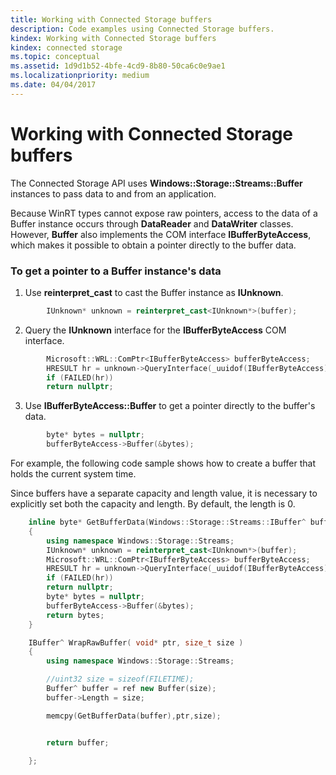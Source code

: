 ```yaml
---
title: Working with Connected Storage buffers
description: Code examples using Connected Storage buffers.
kindex: Working with Connected Storage buffers
kindex: connected storage
ms.topic: conceptual
ms.assetid: 1d9d1b52-4bfe-4cd9-8b80-50ca6c0e9ae1
ms.localizationpriority: medium
ms.date: 04/04/2017
---
```


# Working with Connected Storage buffers

The Connected Storage API uses **Windows::Storage::Streams::Buffer** instances to pass data to and from an application.

Because WinRT types cannot expose raw pointers, access to the data of a Buffer instance occurs through **DataReader** and **DataWriter** classes.
However, **Buffer** also implements the COM interface **IBufferByteAccess**, which makes it possible to obtain a pointer directly to the buffer data.


### To get a pointer to a Buffer instance's data

1.  Use **reinterpret\_cast** to cast the Buffer instance as **IUnknown**.

```cpp
        IUnknown* unknown = reinterpret_cast<IUnknown*>(buffer);
```

2.  Query the **IUnknown** interface for the **IBufferByteAccess** COM interface.

```cpp
        Microsoft::WRL::ComPtr<IBufferByteAccess> bufferByteAccess;
        HRESULT hr = unknown->QueryInterface(_uuidof(IBufferByteAccess), &bufferByteAccess);
        if (FAILED(hr))
        return nullptr;
```

3.  Use **IBufferByteAccess::Buffer** to get a pointer directly to the buffer's data.

```cpp
        byte* bytes = nullptr;
        bufferByteAccess->Buffer(&bytes);
```

For example, the following code sample shows how to create a buffer that holds the current system time.

Since buffers have a separate capacity and length value, it is necessary to explicitly set both the capacity and length.
By default, the length is 0.

```cpp
    inline byte* GetBufferData(Windows::Storage::Streams::IBuffer^ buffer)
    {
        using namespace Windows::Storage::Streams;
        IUnknown* unknown = reinterpret_cast<IUnknown*>(buffer);
        Microsoft::WRL::ComPtr<IBufferByteAccess> bufferByteAccess;
        HRESULT hr = unknown->QueryInterface(_uuidof(IBufferByteAccess), &bufferByteAccess);
        if (FAILED(hr))
        return nullptr;
        byte* bytes = nullptr;
        bufferByteAccess->Buffer(&bytes);
        return bytes;
    }

    IBuffer^ WrapRawBuffer( void* ptr, size_t size )
    {
        using namespace Windows::Storage::Streams;

        //uint32 size = sizeof(FILETIME);
        Buffer^ buffer = ref new Buffer(size);
        buffer->Length = size;

        memcpy(GetBufferData(buffer),ptr,size);


        return buffer;

    };
```
